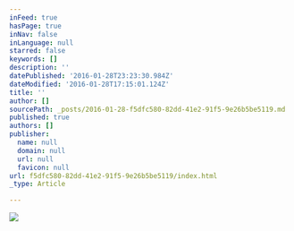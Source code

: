 ```yaml
---
inFeed: true
hasPage: true
inNav: false
inLanguage: null
starred: false
keywords: []
description: ''
datePublished: '2016-01-28T23:23:30.984Z'
dateModified: '2016-01-28T17:15:01.124Z'
title: ''
author: []
sourcePath: _posts/2016-01-28-f5dfc580-82dd-41e2-91f5-9e26b5be5119.md
published: true
authors: []
publisher:
  name: null
  domain: null
  url: null
  favicon: null
url: f5dfc580-82dd-41e2-91f5-9e26b5be5119/index.html
_type: Article

---
```

![](https://s3-us-west-2.amazonaws.com/the-grid-img/p/975fd380f6418bbd8db2ee95eaeb4992508f4306.jpg)